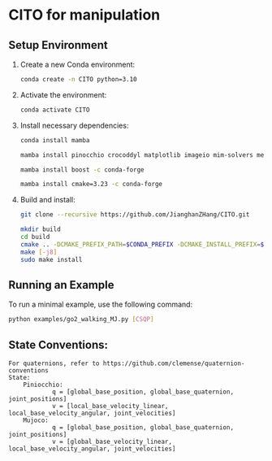 # CITO for manipulation

## Setup Environment

1. Create a new Conda environment:
    ```bash
    conda create -n CITO python=3.10
    ```
   
2. Activate the environment:
    ```bash
    conda activate CITO
    ```

3. Install necessary dependencies:
    ```bash
    conda install mamba
    ```
    ```bash
    mamba install pinocchio crocoddyl matplotlib imageio mim-solvers meshcat-python=0.3.0 mujoco==3.2.0 -c conda-forge
    ```
    ```bash
    mamba install boost -c conda-forge
    ```
    ```bash
    mamba install cmake=3.23 -c conda-forge
    ```
    
4. Build and install:
   ```bash
   git clone --recursive https://github.com/JianghanZHang/CITO.git 
   ```
   ```bash
   mkdir build
   cd build
   cmake .. -DCMAKE_PREFIX_PATH=$CONDA_PREFIX -DCMAKE_INSTALL_PREFIX=$CODNA_PREFIX -DCMAKE_BUILD_TYPE=Release
   make [-j8]
   sudo make install 
    ```

## Running an Example

To run a minimal example, use the following command:

```bash
python examples/go2_walking_MJ.py [CSQP]
```
## State Conventions:
    For quaternions, refer to https://github.com/clemense/quaternion-conventions
    State:
        Piniocchio:
                q = [global_base_position, global_base_quaternion, joint_positions]
                v = [local_base_velocity_linear, local_base_velocity_angular, joint_velocities]
        Mujoco:
                q = [global_base_position, global_base_quaternion, joint_positions]
                v = [global_base_velocity_linear, local_base_velocity_angular, joint_velocities]
